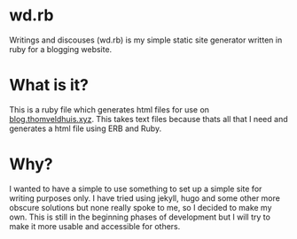 # wd.rb
Writings and discouses (wd.rb) is my simple static site generator written in ruby for a blogging website.

# What is it?
This is a ruby file which generates html files for use on [blog.thomveldhuis.xyz](http://blog.thomveldhuis.xyz). This takes text files because thats all that I need and generates a html file using ERB and Ruby.

# Why?
I wanted to have a simple to use something to set up a simple site for writing purposes only. I have tried using jekyll, hugo and some other more obscure solutions but none really spoke to me, so I decided to make my own. This is still in the beginning phases of development but I will try to make it more usable and accessible for others.
